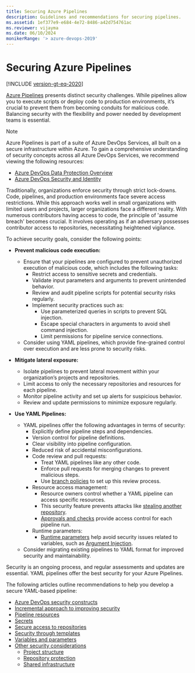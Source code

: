 ```yaml
---
title: Securing Azure Pipelines
description: Guidelines and recommendations for securing pipelines.
ms.assetid: 1ef377e9-e684-4e72-8486-a42d754761ac
ms.reviewer: vijayma
ms.date: 06/10/2024
monikerRange: '> azure-devops-2019'
---
```


# Securing Azure Pipelines

[!INCLUDE [version-gt-eq-2020](../../includes/version-gt-eq-2020.md)]

[Azure Pipelines](../get-started/what-is-azure-pipelines.md) presents distinct security challenges. While pipelines allow you to execute scripts or deploy code to production environments, it’s crucial to prevent them from becoming conduits for malicious code. Balancing security with the flexibility and power needed by development teams is essential.

> [!NOTE]
> Azure Pipelines is part of a suite of Azure DevOps Services, all built on a secure infrastructure within Azure.
> To gain a comprehensive understanding of security concepts across all Azure DevOps Services, we recommend viewing the following resources: 
> - [Azure DevOps Data Protection Overview](../../organizations/security/data-protection.md)
> - [Azure DevOps Security and Identity](../../organizations/security/about-security-identity.md)

Traditionally, organizations enforce security through strict lock-downs. Code, pipelines, and production environments face severe access restrictions. While this approach works well in small organizations with limited users and projects, larger organizations face a different reality.
With numerous contributors having access to code, the principle of 'assume breach' becomes crucial. It involves operating as if an adversary possesses contributor access to repositories, necessitating heightened vigilance.

To achieve security goals, consider the following points:

- **Prevent malicious code execution:**
  - Ensure that your pipelines are configured to prevent unauthorized execution of malicious code, which includes the following tasks:
    - Restrict access to sensitive secrets and credentials.
    - Validate input parameters and arguments to prevent unintended behavior.
    - Review and audit pipeline scripts for potential security risks regularly.
    - Implement security practices such as:
      - Use parameterized queries in scripts to prevent SQL injection.
      - Escape special characters in arguments to avoid shell command injection.
      - Limit permissions for pipeline service connections.
  - Consider using YAML pipelines, which provide fine-grained control over execution and are less prone to security risks.

- **Mitigate lateral exposure:**
  - Isolate pipelines to prevent lateral movement within your organization’s projects and repositories.
  - Limit access to only the necessary repositories and resources for each pipeline.
  - Monitor pipeline activity and set up alerts for suspicious behavior.
  - Review and update permissions to minimize exposure regularly.

- **Use YAML Pipelines:**
  - YAML pipelines offer the following advantages in terms of security:
    - Explicitly define pipeline steps and dependencies.
    - Version control for pipeline definitions.
    - Clear visibility into pipeline configuration.
    - Reduced risk of accidental misconfigurations.
    - Code review and pull requests:
      - Treat YAML pipelines like any other code.
      - Enforce pull requests for merging changes to prevent malicious steps.
      - Use [branch policies](../../repos/git/branch-policies-overview.md) to set up this review process.
    - Resource access management:
      - Resource owners control whether a YAML pipeline can access specific resources. 
      - This security feature prevents attacks like [stealing another repository](https://devblogs.microsoft.com/devops/pipeline-stealing-another-repo/). 
      - [Approvals and checks](../process/approvals.md) provide access control for each pipeline run.
    - Runtime parameters:
      - [Runtime parameters](../process/runtime-parameters.md) help avoid security issues related to variables, such as [Argument Injection](https://devblogs.microsoft.com/devops/pipeline-argument-injection/).
  - Consider migrating existing pipelines to YAML format for improved security and maintainability.

Security is an ongoing process, and regular assessments and updates are essential. YAML pipelines offer the best security for your Azure Pipelines.

The following articles outline recommendations to help you develop a secure YAML-based pipeline:

- [Azure DevOps security constructs](../../organizations/security/about-security-identity.md)
- [Incremental approach to improving security](approach.md)
- [Pipeline resources](resources.md)
- [Secrets](secrets.md)
- [Secure access to repositories](secure-access-to-repos.md)
- [Security through templates](templates.md)
- [Variables and parameters](inputs.md)
- [Other security considerations](misc.md)
   - [Project structure](misc.md#protect-projects)
   - [Repository protection](misc.md#protect-repositories)
   - [Shared infrastructure](misc.md#protect-shared-infrastructure)
